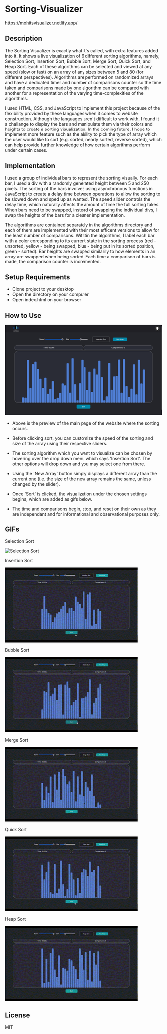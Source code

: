 # Sorting-Visualizer
https://mohitsvisualizer.netlify.app/
## Description
The Sorting Visualizer is exactly what it's called, with extra features added into it. It shows a live visualization of 6 different sorting algorithms, namely, Selection Sort, Insertion Sort, Bubble Sort, Merge Sort, Quick Sort, and Heap Sort. Each of these algorithms can be selected and viewed at any speed (slow or fast) on an array of any sizes between 5 and 80 (for different perspectives). Algorithms are performed on randomized arrays and have a dedicated timer and number of comparisons counter so the time taken and comparisons made by one algorithm can be compared with another for a representation of the varying time-complexities of the algorithms. 

I used HTML, CSS, and JavaScript to implement this project because of the flexibility provided by these languages when it comes to website construction. Although the languages aren't difficult to work with, I found it a challange to display the bars and manipulate them via their colors and heights to create a sorting visualization. In the coming future, I hope to implement more feature such as the ability to pick the type of array which the user would like to sort (e.g. sorted, nearly sorted, reverse sorted), which can help provide further knowledge of how certain algorithms perform under certain cases.

## Implementation
I used a group of individual bars to represent the sorting visually. For each bar, I used a div with a randomly generated height between 5 and 250 pixels. The sorting of the bars involves using asynchronous functions in JavaScript to create a delay time between operations to allow the sorting to be slowed down and sped up as wanted. The speed slider controls the delay time, which naturally affects the amount of time the full sorting takes. When bars need to be swapped, instead of swapping the individual divs, I swap the heights of the bars for a cleaner implementation. 

The algorithms are contained separately in the algorithms directory and each of them are implemented with their most efficent versions to allow for the least number of comparisons. Withtin the algorithms, I label each bar with a color coresponding to its current state in the sorting process (red - unsorted, yellow - being swapped, blue - being put in its sorted position, green - sorted). Bar heights are swapped similarily to how elements in an array are swapped when being sorted. Each time a comparison of bars is made, the comparison counter is incremented.

## Setup Requirements
- Clone project to your desktop
- Open the directory on your computer
- Open index.html on your browser

## How to Use
![ScreenShot](screenshot.png)

- Above is the preview of the main page of the website where the sorting occurs. 

- Before clicking sort, you can customize the speed of the sorting and size of the array using their respective sliders.

- The sorting algorithm which you want to visualize can be chosen by hovering over the drop down menu which says 'Insertion Sort'. The other options will drop down and you may select one from there.

- Using the 'New Array' button simply displays a different array than the current one (i.e. the size of the new array remains the same, unless changed by the slider).

- Once 'Sort' is clicked, the visualization under the chosen settings begins, which are added as gifs below.

- The time and comparisons begin, stop, and reset on their own as they are independant and for informational and observational purposes only.

## GIFs

Selection Sort

![Selection Sort](example-gifs/example-selection.gif)

Insertion Sort

![Insertion Sort](example-gifs/example-insertion.gif)

Bubble Sort

![Bubble Sort](example-gifs/example-bubble.gif)

Merge Sort

![Merge Sort](example-gifs/example-merge.gif)

Quick Sort

![Quick Sort](example-gifs/example-quick.gif)

Heap Sort

![Heap Sort](example-gifs/example-heap.gif)

## License
MIT
